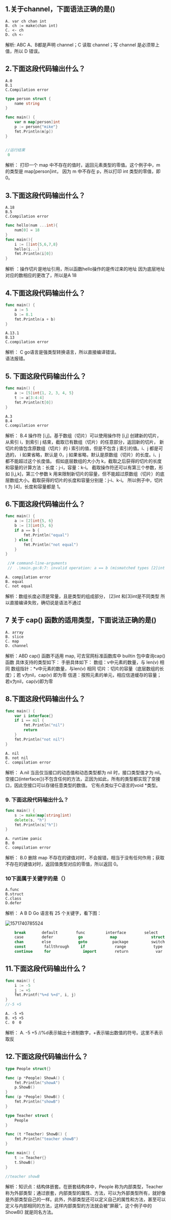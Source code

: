 
## 1.关于channel，下面语法正确的是()

    A. var ch chan int
    B. ch := make(chan int)
    C. <- ch
    D. ch <-


解析:  ABC  A、B都是声明 channel；C 读取 channel；写 channel 是必须带上值，所以 D 错误。


## 2.下面这段代码输出什么？

    A.0
    B.1
    C.Compilation error  

```go
type person struct {  
    name string
}

func main() {  
    var m map[person]int
    p := person{"mike"}
    fmt.Println(m[p])
}


//运行结果 
 0
```
解析：
打印一个 map 中不存在的值时，返回元素类型的零值。这个例子中，m 的类型是 map[person]int，
因为 m 中不存在 p，所以打印 int 类型的零值，即 0。



## 3.下面这段代码输出什么？
    A.18
    B.5
    C.Compilation error

```go
func hello(num ...int){
	num[0] = 18
}
func main(){
	i := []int{5,6,7,8}
	hello(i...)
	fmt.Println(i[0])
}
```
解析 ：操作切片是地址引用，所以函数hello操作的是传过来的地址
因为底层地址对应的数相应的更改了，所以是A 18


## 4.下面这段代码输出什么？

```go
func main() {
	a := 5
	b := 8.1
	fmt.Println(a + b)
}
```

    A.13.1  
    B.13
    C.compilation error  
解析：
 C  go语言是强类型转换语言，所以直接编译错误。   
       语法报错。
## 5. 下面这段代码输出什么？
```go
func main() {
	a := [5]int{1, 2, 3, 4, 5}
	t := a[3:4:4]
	fmt.Println(t[0])
}
```
    A.3
    B.4
    C.compilation error
解析：    B.4    操作符 [i,j]。基于数组（切片）可以使用操作符 [i,j] 创建新的切片，
从索引 i，到索引 j 结束，截取已有数组（切片）的任意部分，返回新的切片，
新切片的值包含原数组（切片）的 i 索引的值，但是不包含 j 索引的值。i、j 都是可选的，
i 如果省略，默认是 0，j 如果省略，默认是原数组（切片）的长度。i、j 都不能超过这个长度值。
假如底层数组的大小为 k，截取之后获得的切片的长度和容量的计算方法：长度：j-i，容量：k-i。
截取操作符还可以有第三个参数，形如 [i,j,k]，第三个参数 k 用来限制新切片的容量，但不能超过原数组（切片）的底层数组大小。截取获得的切片的长度和容量分别是：j-i、k-i。
所以例子中，切片 t 为 [4]，长度和容量都是 1。

## 6.下面这段代码输出什么？
```go
func main() {
	a := [2]int{5, 6}
	b := [3]int{5, 6}
	if a == b {
		fmt.Println("equal")
	} else {
		fmt.Println("not equal")
	}
}

 //# command-line-arguments
 //  .\main.go:8:7: invalid operation: a == b (mismatched types [2]int and [3]int)
```
    A. compilation error  
    B. equal  
    C. not equal  
解析：数组长度必须是常量，且是类型的组成部分，
 [2]int 和[3]int是不同类型
 所以直接编译失败，确切说是语法不通过

 ## 7 关于 cap() 函数的适用类型，下面说法正确的是()
    A. array
    B. slice
    C. map
    D. channel

解析：ABD cap() 函数不适用 map,  可去官网标准函数库中 builtin 包中查询cap()函数
具体支持的类型如下：
    手册具体如下：
数组：v中元素的数量，与 len(v) 相同
数组指针：*v中元素的数量，与len(v) 相同
切片：切片的容量（底层数组的长度）；若 v为nil，cap(v) 即为零
信道：按照元素的单元，相应信道缓存的容量；若v为nil，cap(v)即为零


## 8.下面这段代码输出什么？
```go
func main() {  
    var i interface{}
    if i == nil {
        fmt.Println("nil")
        return
    }
    fmt.Println("not nil")
}
```
    A. nil
    B. not nil
    C. compilation error  
解析：
    A.nil
    当且仅当接口的动态值和动态类型都为 nil 时，接口类型值才为 nil。
    空接口(interface{})不包含任何的方法，正因为如此，所有的类型都实现了空接口，因此空接口可以存储任意类型的数值。
    它有点类似于C语言的void *类型。
### 9. 下面这段代码输出什么？
```go 
func main() {  
    s := make(map[string]int)
    delete(s, "h")
    fmt.Println(s["h"])
}
```
    A. runtime panic
    B. 0
    C. compilation error 

解析：  B.0    删除 map 不存在的键值对时，不会报错，相当于没有任何作用；获取不存在的键值对时，返回值类型对应的零值，所以返回 0。

### 10下面属于关键字的是（）
    A.func
    B.struct
    C.class
    D.defer

解析： A B  D  Go 语言有 25 个关键字，看下图：

![1571740785524](C:\Users\v_anyuanliu\AppData\Roaming\Typora\typora-user-images\1571740785524.png)



```go
    break       default        func         interface        select
    case        defer           go            map               struct
    chan        else            goto           package          switch
    const        fallthrough     if             range            type
    continue     for              import        return            var
```



## 11.下面这段代码输出什么？

```go
func main() {
	i := -5
	j := +5
	fmt.Printf("%+d %+d", i, j)
}
//-5 +5
```
    A. -5 +5
    B. +5 +5
    C. 0  0
解析： A. -5 +5
//%d表示输出十进制数字，+表示输出数值的符号。这里不表示取反

## 12.下面这段代码输出什么？

```go
type People struct{}

func (p *People) ShowA() {
    fmt.Println("showA")
    p.ShowB()
}
func (p *People) ShowB() {
    fmt.Println("showB")
}

type Teacher struct {
    People
}

func (t *Teacher) ShowB() {
    fmt.Println("teacher showB")
}

func main() {
    t := Teacher{}
    t.ShowB()
}

//teacher showB
```
解析：知识点：结构体嵌套。在嵌套结构体中，People 称为内部类型，Teacher 称为外部类型；通过嵌套，内部类型的属性、方法，可以为外部类型所有，就好像是外部类型自己的一样。此外，外部类型还可以定义自己的属性和方法，甚至可以定义与内部相同的方法，这样内部类型的方法就会被“屏蔽”。这个例子中的 ShowB() 就是同名方法。
